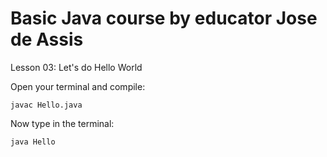 <h1>Basic Java course by educator Jose de Assis</h1>

Lesson 03: Let's do Hello World

<p>Open your terminal and compile:</p>

~~~
javac Hello.java
~~~

<p>Now type in the terminal:</p>

~~~
java Hello
~~~